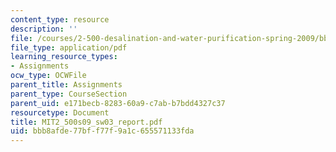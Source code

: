 ```yaml
---
content_type: resource
description: ''
file: /courses/2-500-desalination-and-water-purification-spring-2009/bbb8afde77bff77f9a1c655571133fda_MIT2_500s09_sw03_report.pdf
file_type: application/pdf
learning_resource_types:
- Assignments
ocw_type: OCWFile
parent_title: Assignments
parent_type: CourseSection
parent_uid: e171becb-8283-60a9-c7ab-b7bdd4327c37
resourcetype: Document
title: MIT2_500s09_sw03_report.pdf
uid: bbb8afde-77bf-f77f-9a1c-655571133fda
---
```


